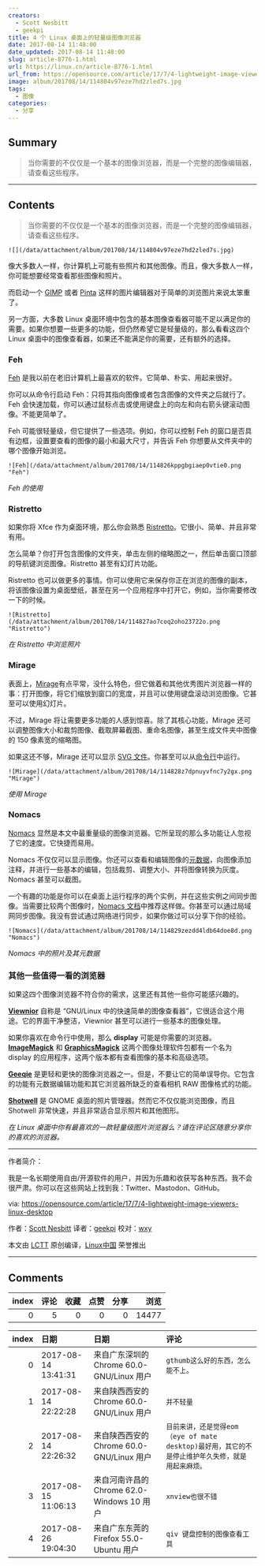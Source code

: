 ```yaml
---
creators:
  - Scott Nesbitt
  - geekpi
title: 4 个 Linux 桌面上的轻量级图像浏览器
date: 2017-08-14 11:48:00
date_updated: 2017-08-14 11:48:00
slug: article-8776-1.html
url: https://linux.cn/article-8776-1.html
url_from: https://opensource.com/article/17/7/4-lightweight-image-viewers-linux-desktop
image: album/201708/14/114804v97eze7hd2zled7s.jpg
tags:
  - 图像
categories:
  - 分享
---
```


## Summary

> 当你需要的不仅仅是一个基本的图像浏览器，而是一个完整的图像编辑器，请查看这些程序。

***

<!-- more -->

## Contents

> 
> 当你需要的不仅仅是一个基本的图像浏览器，而是一个完整的图像编辑器，请查看这些程序。
> 
> 
> 

`![](/data/attachment/album/201708/14/114804v97eze7hd2zled7s.jpg)`

像大多数人一样，你计算机上可能有些照片和其他图像。而且，像大多数人一样，你可能想要经常查看那些图像和照片。

而启动一个 [GIMP](https://www.gimp.org/) 或者 [Pinta](https://pinta-project.com/pintaproject/pinta/) 这样的图片编辑器对于简单的浏览图片来说太笨重了。

另一方面，大多数 Linux 桌面环境中包含的基本图像查看器可能不足以满足你的需要。如果你想要一些更多的功能，但仍然希望它是轻量级的，那么看看这四个 Linux 桌面中的图像查看器，如果还不能满足你的需要，还有额外的选择。

### Feh

[Feh](https://feh.finalrewind.org/) 是我以前在老旧计算机上最喜欢的软件。它简单、朴实、用起来很好。

你可以从命令行启动 Feh：只将其指向图像或者包含图像的文件夹之后就行了。Feh 会快速加载，你可以通过鼠标点击或使用键盘上的向左和向右箭头键滚动图像。不能更简单了。

Feh 可能很轻量级，但它提供了一些选项。例如，你可以控制 Feh 的窗口是否具有边框，设置要查看的图像的最小和最大尺寸，并告诉 Feh 你想要从文件夹中的哪个图像开始浏览。

`![Feh](/data/attachment/album/201708/14/114826kppgbgiaep0vtie0.png "Feh")`

*Feh 的使用*

### Ristretto

如果你将 Xfce 作为桌面环境，那么你会熟悉 [Ristretto](https://docs.xfce.org/apps/ristretto/start)。它很小、简单、并且非常有用。

怎么简单？你打开包含图像的文件夹，单击左侧的缩略图之一，然后单击窗口顶部的导航键浏览图像。Ristretto 甚至有幻灯片功能。

Ristretto 也可以做更多的事情。你可以使用它来保存你正在浏览的图像的副本，将该图像设置为桌面壁纸，甚至在另一个应用程序中打开它，例如，当你需要修改一下的时候。

`![Ristretto](/data/attachment/album/201708/14/114827ao7coq2oho23722o.png "Ristretto")`

*在 Ristretto 中浏览照片*

### Mirage

表面上，[Mirage](http://mirageiv.sourceforge.net/)有点平常，没什么特色，但它做着和其他优秀图片浏览器一样的事：打开图像，将它们缩放到窗口的宽度，并且可以使用键盘滚动浏览图像。它甚至可以使用幻灯片。

不过，Mirage 将让需要更多功能的人感到惊喜。除了其核心功能，Mirage 还可以调整图像大小和裁剪图像、截取屏幕截图、重命名图像，甚至生成文件夹中图像的 150 像素宽的缩略图。

如果这还不够，Mirage 还可以显示 [SVG 文件](https://en.wikipedia.org/wiki/Scalable_Vector_Graphics)。你甚至可以从[命令行](http://mirageiv.sourceforge.net/docs-advanced.html#cli)中运行。

`![Mirage](/data/attachment/album/201708/14/114828z7dpnuyvfnc7y2gx.png "Mirage")`

*使用 Mirage*

### Nomacs

[Nomacs](http://nomacs.org/) 显然是本文中最重量级的图像浏览器。它所呈现的那么多功能让人忽视了它的速度。它快捷而易用。

Nomacs 不仅仅可以显示图像。你还可以查看和编辑图像的[元数据](https://iptc.org/standards/photo-metadata/photo-metadata/)，向图像添加注释，并进行一些基本的编辑，包括裁剪、调整大小、并将图像转换为灰度。Nomacs 甚至可以截图。

一个有趣的功能是你可以在桌面上运行程序的两个实例，并在这些实例之间同步图像。当需要比较两个图像时，[Nomacs 文档](http://nomacs.org/synchronization/)中推荐这样做。你甚至可以通过局域网同步图像。我没有尝试通过网络进行同步，如果你做过可以分享下你的经验。

`![Nomacs](/data/attachment/album/201708/14/114829zezdd4ldb64doe8d.png "Nomacs")`

*Nomacs 中的照片及其元数据*

### 其他一些值得一看的浏览器

如果这四个图像浏览器不符合你的需求，这里还有其他一些你可能感兴趣的。

**[Viewnior](http://siyanpanayotov.com/project/viewnior/)** 自称是 “GNU/Linux 中的快速简单的图像查看器”，它很适合这个用途。它的界面干净整洁，Viewnior 甚至可以进行一些基本的图像处理。

如果你喜欢在命令行中使用，那么 **display** 可能是你需要的浏览器。 **[ImageMagick](https://www.imagemagick.org/script/display.php)** 和 **[GraphicsMagick](http://www.graphicsmagick.org/display.html)** 这两个图像处理软件包都有一个名为 display 的应用程序，这两个版本都有查看图像的基本和高级选项。

**[Geeqie](http://geeqie.org/)** 是更轻和更快的图像浏览器之一。但是，不要让它的简单误导你。它包含的功能有元数据编辑功能和其它浏览器所缺乏的查看相机 RAW 图像格式的功能。

**[Shotwell](https://wiki.gnome.org/Apps/Shotwell)** 是 GNOME 桌面的照片管理器。然而它不仅仅能浏览图像，而且 Shotwell 非常快速，并且非常适合显示照片和其他图形。

*在 Linux 桌面中你有最喜欢的一款轻量级图片浏览器么？请在评论区随意分享你的喜欢的浏览器。*

---

作者简介：

我是一名长期使用自由/开源软件的用户，并因为乐趣和收获写各种东西。我不会很严肃。你可以在这些网站上找到我：Twitter、Mastodon、GitHub。

via: <https://opensource.com/article/17/7/4-lightweight-image-viewers-linux-desktop>

作者：[Scott Nesbitt](https://opensource.com/users/scottnesbitt) 译者：[geekpi](https://github.com/geekpi) 校对：[wxy](https://github.com/wxy)

本文由 [LCTT](https://github.com/LCTT/TranslateProject) 原创编译，[Linux中国](https://linux.cn/) 荣誉推出

***

## Comments


|   index |   评论 |   收藏 |   点赞 |   分享 |   浏览 |
|--------:|-------:|-------:|-------:|-------:|-------:|
|       0 |      5 |      0 |      0 |      0 |  14477 |

|   index | 日期                | 日期                                       | 评论                                                                                              |
|--------:|:--------------------|:-------------------------------------------|:--------------------------------------------------------------------------------------------------|
|       0 | 2017-08-14 13:41:31 | 来自广东深圳的 Chrome 60.0-GNU/Linux 用户  | `gthumb这么好的东西，怎么能不上。`                                                                |
|       1 | 2017-08-14 22:22:28 | 来自陕西西安的 Chrome 60.0-GNU/Linux 用户  | `并不轻量`                                                                                        |
|       2 | 2017-08-14 22:26:32 | 来自陕西西安的 Chrome 60.0-GNU/Linux 用户  | `目前来讲，还是觉得eom（eye of mate desktop)最好用，其它的不是停止维护年久失修，就是用起来麻烦。` |
|       3 | 2017-08-15 11:06:13 | 来自河南许昌的 Chrome 62.0-Windows 10 用户 | `xnview也很不错`                                                                                  |
|       4 | 2017-08-26 19:04:30 | 来自广东东莞的 Firefox 55.0-Ubuntu 用户    | `qiv 键盘控制的图像查看工具`                                                                      |
